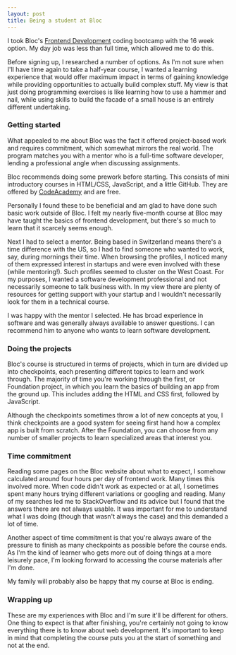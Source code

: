 ```yaml
---
layout: post
title: Being a student at Bloc
---
```


I took Bloc's [Frontend Development](https://www.bloc.io/frontend-development-bootcamp) coding bootcamp with the 16 week option. My day job was less than full time, which allowed me to do this.

Before signing up, I researched a number of options. As I'm not sure when I'll have time again to take a half-year course, I wanted a learning experience that would offer maximum impact in terms of gaining knowledge while providing opportunities to actually build complex stuff. My view is that just doing programming exercises is like learning how to use a hammer and nail, while using skills to build the facade of a small house is an entirely different undertaking.

### Getting started

What appealed to me about Bloc was the fact it offered project-based work and requires commitment, which somewhat mirrors the real world. The program matches you with a mentor who is a full-time software developer, lending a professional angle when discussing assignments.

Bloc recommends doing some prework before starting. This consists of mini introductory courses in HTML/CSS, JavaScript, and a little GitHub. They are offered by [CodeAcademy](https://www.codecademy.com) and are free.

Personally I found these to be beneficial and am glad to have done such basic work outside of Bloc. I felt my nearly five-month course at Bloc may have taught the basics of frontend development, but there's so much to learn that it scarcely seems enough. 

Next I had to select a mentor. Being based in Switzerland means there's a time difference with the US, so I had to find someone who wanted to work, say, during mornings their time. When browsing the profiles, I noticed many of them expressed interest in startups and were even involved with these (while mentoring!). Such profiles seemed to cluster on the West Coast. For my purposes, I wanted a software development professional and not necessarily someone to talk business with. In my view there are plenty of resources for getting support with your startup and I wouldn't necessarily look for them in a technical course.

I was happy with the mentor I selected. He has broad experience in software and was generally always available to answer questions. I can recommend him to anyone who wants to learn software development.

### Doing the projects

Bloc's course is structured in terms of projects, which in turn are divided up into checkpoints, each presenting different topics to learn and work through. The majority of time you're working through the first, or Foundation project, in which you learn the basics of building an app from the ground up. This includes adding the HTML and CSS first, followed by JavaScript. 

Although the checkpoints sometimes throw a lot of new concepts at you, I think checkpoints are a good system for seeing first hand how a complex app is built from scratch. After the Foundation, you can choose from any number of smaller projects to learn specialized areas that interest you.

### Time commitment

Reading some pages on the Bloc website about what to expect, I somehow calculated around four hours per day of frontend work. Many times this involved more. When code didn't work as expected or at all, I sometimes spent many hours trying different variations or googling and reading. Many of my searches led me to StackOverflow and its advice but I found that the answers there are not always usable. It was important for me to understand what I was doing (though that wasn't always the case) and this demanded a lot of time.

Another aspect of time commitment is that you're always aware of the pressure to finish as many checkpoints as possible before the course ends. As I'm the kind of learner who gets more out of doing things at a more leisurely pace, I'm looking forward to accessing the course materials after I'm done.

My family will probably also be happy that my course at Bloc is ending.

### Wrapping up

These are my experiences with Bloc and I'm sure it'll be different for others. One thing to expect is that after finishing, you're certainly not going to know everything there is to know about web development. It's important to keep in mind that completing the course puts you at the start of something and not at the end.